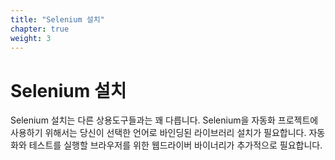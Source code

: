 ```yaml
---
title: "Selenium 설치"
chapter: true
weight: 3
---
```


# Selenium 설치
Selenium 설치는 다른 상용도구들과는 꽤 다릅니다. Selenium을 자동화 프로젝트에 사용하기 위해서는 당신이 선택한 언어로 바인딩된 라이브러리 설치가 필요합니다. 자동화와 테스트를 실행할 브라우저를 위한 웹드라이버 바이너리가 추가적으로 필요합니다.
